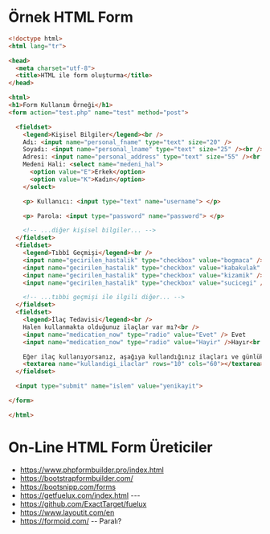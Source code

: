 # Örnek HTML Form

```HTML
<!doctype html>
<html lang="tr">

<head>
  <meta charset="utf-8">
  <title>HTML ile form oluşturma</title>
</head>

<html>
<h1>Form Kullanım Örneği</h1>
<form action="test.php" name="test" method="post">

  <fieldset>
    <legend>Kişisel Bilgiler</legend><br />
    Adı: <input name="personal_fname" type="text" size="20" />
    Soyadı: <input name="personal_lname" type="text" size="25" /><br /><br />
    Adresi: <input name="personal_address" type="text" size="55" /><br /><br />
    Medeni Hali: <select name="medeni_hal">
      <option value="E">Erkek</option>
      <option value="K">Kadın</option>
    </select>

    <p> Kullanıcı: <input type="text" name="username"> </p>

    <p> Parola: <input type="password" name="password"> </p>

    <!-- ...diğer kişisel bilgiler... -->
  </fieldset>
  <fieldset>
    <legend>Tıbbî Geçmişi</legend><br />
    <input name="gecirilen_hastalik" type="checkbox" value="bogmaca" /> Boğmaca
    <input name="gecirilen_hastalik" type="checkbox" value="kabakulak" /> Kabakulak
    <input name="gecirilen_hastalik" type="checkbox" value="kizamik" /> Kızamık
    <input name="gecirilen_hastalik" type="checkbox" value="sucicegi" /> Suçiçeği<br /><br />

    <!-- ...tıbbi geçmişi ile ilgili diğer... -->
  </fieldset>
  <fieldset>
    <legend>İlaç Tedavisi</legend><br />
    Halen kullanmakta olduğunuz ilaçlar var mı?<br />
    <input name="medication_now" type="radio" value="Evet" /> Evet
    <input name="medication_now" type="radio" value="Hayir" />Hayır<br /><br />

    Eğer ilaç kullanıyorsanız, aşağıya kullandığınız ilaçları ve günlük dozlarını belirtiniz:<br />
    <textarea name="kullandigi_ilaclar" rows="10" cols="60"></textarea>
  </fieldset>

  <input type="submit" name="islem" value="yenikayit">

</form>

</html>
```

# On-Line HTML Form Üreticiler
- https://www.phpformbuilder.pro/index.html
- https://bootstrapformbuilder.com/
- https://bootsnipp.com/forms
- https://getfuelux.com/index.html --- 
- https://github.com/ExactTarget/fuelux
- https://www.layoutit.com/en
- https://formoid.com/ -- Paralı?

